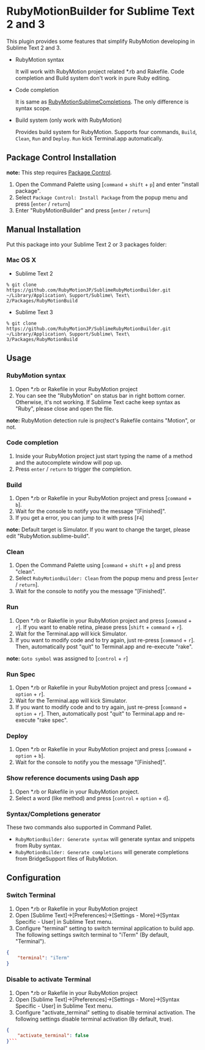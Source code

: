 RubyMotionBuilder for Sublime Text 2 and 3
==========================================

This plugin provides some features that simplify RubyMotion developing in Sublime Text 2 and 3.

* RubyMotion syntax

	It will work with RubyMotion project related \*.rb and Rakefile.
	Code completion and Build system don't work in pure Ruby editing.

* Code completion

	It is same as [RubyMotionSublimeCompletions](https://github.com/diemer/RubyMotionSublimeCompletions).
	The only difference is syntax scope.

* Build system (only work with RubyMotion)

	Provides build system for RubyMotion. Supports four commands, `Build`, `Clean`, `Run` and `Deploy`.
	`Run` kick Terminal.app automatically.

Package Control Installation
----------------------------

**note:** This step requires [Package Control](http://wbond.net/sublime_packages/package_control/installation).

1. Open the Command Palette using [`command` + `shift` + `p`] and enter "install package".
2. Select `Package Control: Install Package` from the popup menu and press [`enter` / `return`]
3. Enter "RubyMotionBuilder" and press [`enter` / `return`]

Manual Installation
------------

Put this package into your Sublime Text 2 or 3 packages folder:

### Mac OS X

* Sublime Text 2
```
% git clone https://github.com/RubyMotionJP/SublimeRubyMotionBuilder.git ~/Library/Application\ Support/Sublime\ Text\ 2/Packages/RubyMotionBuild
```

* Sublime Text 3
```
% git clone https://github.com/RubyMotionJP/SublimeRubyMotionBuilder.git ~/Library/Application\ Support/Sublime\ Text\ 3/Packages/RubyMotionBuild
```


Usage
-----

### RubyMotion syntax

1. Open \*.rb or Rakefile in your RubyMotion project
2. You can see the "RubyMotion" on status bar in right bottom corner. Otherwise, it's not working. If Sublime Text cache keep syntax as "Ruby", please close and open the file.

**note:** RubyMotion detection rule is projtect's Rakefile contains "Motion", or not.

### Code completion

1. Inside your RubyMotion project just start typing the name of a method and the autocomplete window will pop up.
2. Press `enter` / `return` to trigger the completion.

### Build

1. Open \*.rb or Rakefile in your RubyMotion project and press [`command` + `b`].
2. Wait for the console to notify you the message "[Finished]".
3. If you get a error, you can jump to it with press [`F4`]

**note:** Default target is Simulator. If you want to change the target, please edit "RubyMotion.sublime-build".

### Clean

1. Open the Command Palette using [`command` + `shift` + `p`] and press "clean".
2. Select `RubyMotionBuilder: Clean` from the popup menu and press [`enter` / `return`].
3. Wait for the console to notify you the message "[Finished]".

### Run

1. Open \*.rb or Rakefile in your RubyMotion project and press [`command` + `r`]. If you want to enable retina, please press [`shift` + `command` + `r`].
2. Wait for the Terminal.app will kick Simulator.
3. If you want to modify code and to try again, just re-press [`command` + `r`].
Then, automatically post "quit" to Terminal.app and re-execute "rake".

**note:** `Goto symbol` was assigned to [`control` + `r`]

### Run Spec

1. Open \*.rb or Rakefile in your RubyMotion project and press [`command` + `option` + `r`].
2. Wait for the Terminal.app will kick Simulator.
3. If you want to modify code and to try again, just re-press [`command` + `option` + `r`].
Then, automatically post "quit" to Terminal.app and re-execute "rake spec".

### Deploy

1. Open \*.rb or Rakefile in your RubyMotion project and press [`command` + `option` + `b`].
2. Wait for the console to notify you the message "[Finished]".

### Show reference documents using Dash app

1. Open \*.rb or Rakefile in your RubyMotion project.
2. Select a word (like method) and press [`control` + `option` + `d`].

### Syntax/Completions generator

These two commands also supported in Command Pallet.

* `RubyMotionBuilder: Generate syntax` will generate syntax and snippets from Ruby syntax.
* `RubyMotionBuilder: Generate completions` will generate completions from BridgeSupport files of RubyMotion.


Configuration
-----

### Switch Terminal

1. Open \*.rb or Rakefile in your RubyMotion project
2. Open [Sublime Text]->[Preferences]->[Settings - More]->[Syntax Specific - User] in Sublime Text menu.
3. Configure "terminal" setting to switch terminal application to build app. The following settings switch terminal to "iTerm" (By default, "Terminal").

```json
{
	"terminal": "iTerm"
}
```

### Disable to activate Terminal

1. Open \*.rb or Rakefile in your RubyMotion project
2. Open [Sublime Text]->[Preferences]->[Settings - More]->[Syntax Specific - User] in Sublime Text menu.
3. Configure "activate_terminal" setting to disable terminal activation. The following settings disable terminal activation (By default, true).

```json
{
	"activate_terminal": false
}```
